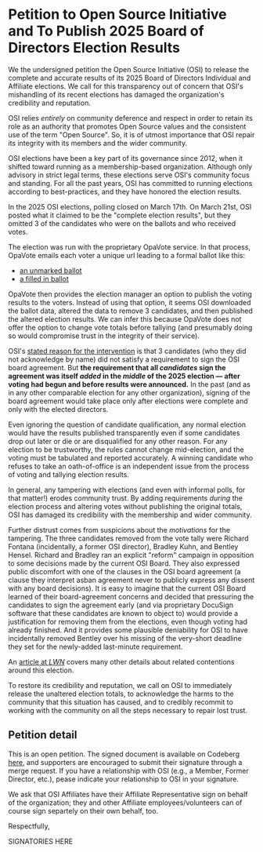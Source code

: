 Petition to Open Source Initiative and To Publish 2025 Board of Directors Election Results
================================================================

We the undersigned petition the Open Source Initiative (OSI) to release
the complete and accurate results of its 2025 Board of Directors
Individual and Affiliate elections.
We call for this transparency out of concern that OSI's mishandling of its recent elections
has damaged the organization's credibility and reputation.

OSI relies *entirely* on community deference and respect in order to retain its role
as an authority that promotes Open Source values and the consistent use of the term "Open Source".
So, it is of utmost importance that OSI repair its integrity with its members and the wider community.

OSI elections have been a key part of its governance since 2012,
when it shifted toward running as a membership-based organization.
Although only advisory in strict legal terms, these elections serve OSI's community focus and standing.
For all the past years, OSI has committed to running elections according to best-practices,
and they have honored the election results.

In the 2025 OSI elections, polling closed on March 17th.
On March 21st, OSI posted what it claimed to be the "complete election results",
but they omitted 3 of the candidates who were on the ballots and who received votes.

The election was run with the proprietary OpaVote service.
In that process, OpaVote emails each voter a unique url leading to a formal ballot like this:

- [an unmarked ballot](https://codeberg.org/OSI-Concerns/election-results-2025/src/branch/main/osi-2025-unmarked-ballot-example.png)
- [a filled in ballot](https://codeberg.org/OSI-Concerns/election-results-2025/src/branch/main/osi-2025-marked-ballot-example.png)

OpaVote then provides the election manager an option to publish the voting results to the voters.
Instead of using that option, it seems OSI downloaded the ballot data,
altered the data to remove 3 candidates, and then published the altered election results.
We can infer this because OpaVote does not offer the option to change vote totals before tallying
(and presumably doing so would compromise trust in the integrity of their service).

OSI's [stated reason for the intervention](https://opensource.org/blog/announcing-the-new-directors-of-osi-board)
is that 3 candidates (who they did not acknowledge by name) did not satisfy a requirement to sign the OSI board agreement.
But **the requirement that all *candidates* sign the agreement was itself *added* in the *middle* of the 2025
election — after voting had begun and before results were announced.**
In the past (and as in any other comparable election for any other organization),
signing of the board agreement would take place only after elections were complete and only with the elected directors.

Even ignoring the question of candidate qualification, any normal election would have the results published transparently
even if some candidates drop out later or die or are disqualified for any other reason.
For any election to be trustworthy, the rules cannot change mid-election, and the voting must be tabulated and reported accurately.
A winning candidate who refuses to take an oath-of-office is an independent issue from the process of voting and tallying election results.

In general, any tampering with elections (and even with informal polls, for that matter!) erodes community trust.
By adding requirements *during* the election process and altering votes without publishing the original totals,
OSI has damaged its credibility with the membership and wider community.

Further distrust comes from suspicions about the *motivations* for the tampering.
The three candidates removed from the vote tally were Richard Fontana (incidentally, a former OSI director),
Bradley Kuhn, and Bentley Hensel.
Richard and Bradley ran an explicit "reform" campaign in opposition to some decisions made by the current OSI Board.
They also expressed public discomfort with one of the clauses in the OSI board agreement
(a clause they interpret asban agreement never to publicly express any dissent with any board decisions).
It is easy to imagine that the current OSI Board learned of their board-agreement concerns and decided that
pressuring the candidates to sign the agreement early
(and via proprietary DocuSign software that these candidates are known to object to)
would provide a justification for removing them from the elections, even though voting had already finished.
And it provides some plausible deniability for OSI to have incidentally removed Bentley over his missing of
the very-short deadline they set for the newly-added last-minute requirement.

An [article at *LWN*](https://lwn.net/SubscriberLink/1014603/ac0cfc0a74755501/)
covers many other details about related contentions around this election.

To restore its credibility and reputation, we call on OSI to immediately release the unaltered
election totals, to acknowledge the harms to the community that this situation has caused,
and to credibly recommit to working with the community on all the steps necessary to repair lost trust.



Petition detail
----------------

This is an open petition. The signed document is available on Codeberg
[here](https://codeberg.org/OSI-Concerns/election-results-2025), and
supporters are encouraged to submit their signature through a merge
request. If you have a relationship with OSI (e.g., a Member, Former
Director, etc.), pease indicate your relationship to OSI in your
signature.

We ask that OSI Affiliates have their Affiliate Representative sign on behalf
of the organization; they and other Affiliate employees/volunteers can of
course sign separtely on their own behalf, too.

Respectfully,

SIGNATORIES HERE
